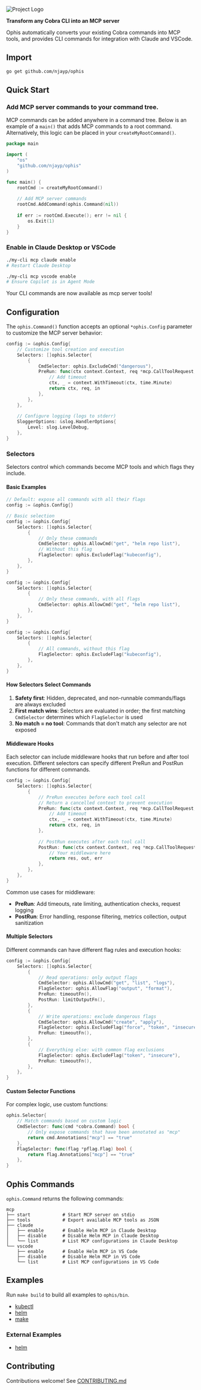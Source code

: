 ![Project Logo](./logo.png)

**Transform any Cobra CLI into an MCP server**

Ophis automatically converts your existing Cobra commands into MCP tools, and provides CLI commands for integration with Claude and VSCode.

## Import

```bash
go get github.com/njayp/ophis
```

## Quick Start

### Add MCP server commands to your command tree.

MCP commands can be added anywhere in a command tree. Below is an example of a `main()` that adds MCP commands to a root command. Alternatively, this logic can be placed in your `createMyRootCommand()`.

```go
package main

import (
    "os"
    "github.com/njayp/ophis"
)

func main() {
    rootCmd := createMyRootCommand()
    
    // Add MCP server commands
    rootCmd.AddCommand(ophis.Command(nil))
    
    if err := rootCmd.Execute(); err != nil {
        os.Exit(1)
    }
}
```

### Enable in Claude Desktop or VSCode

```bash
./my-cli mcp claude enable
# Restart Claude Desktop
```

```bash
./my-cli mcp vscode enable
# Ensure Copilot is in Agent Mode
```

Your CLI commands are now available as mcp server tools!

## Configuration

The `ophis.Command()` function accepts an optional `*ophis.Config` parameter to customize the MCP server behavior:

```go
config := &ophis.Config{
    // Customize tool creation and execution
    Selectors: []ophis.Selector{
        {
            CmdSelector: ophis.ExcludeCmd("dangerous"),
            PreRun: func(ctx context.Context, req *mcp.CallToolRequest, in bridge.CmdToolInput) (context.Context, *mcp.CallToolRequest, bridge.CmdToolInput) {
                // Add timeout
                ctx, _ = context.WithTimeout(ctx, time.Minute)
                return ctx, req, in
            },
        },
    },
    
    // Configure logging (logs to stderr)
    SloggerOptions: &slog.HandlerOptions{
        Level: slog.LevelDebug,
    },
}
```

### Selectors

Selectors control which commands become MCP tools and which flags they include.

#### Basic Examples

```go
// Default: expose all commands with all their flags
config := &ophis.Config{}
```

```go
// Basic selection
config := &ophis.Config{
    Selectors: []ophis.Selector{
        {
            // Only these commands
            CmdSelector: ophis.AllowCmd("get", "helm repo list"),
            // Without this flag
            FlagSelector: ophis.ExcludeFlag("kubeconfig"),
        },
    },
}
```

```go
config := &ophis.Config{
    Selectors: []ophis.Selector{
        {
            // Only these commands, with all flags
            CmdSelector: ophis.AllowCmd("get", "helm repo list"),
        },
    },
}
```

```go
config := &ophis.Config{
    Selectors: []ophis.Selector{
        {
            // All commands, without this flag
            FlagSelector: ophis.ExcludeFlag("kubeconfig"),
        },
    },
}
```

#### How Selectors Select Commands

1. **Safety first**: Hidden, deprecated, and non-runnable commands/flags are always excluded
2. **First match wins**: Selectors are evaluated in order; the first matching `CmdSelector` determines which `FlagSelector` is used
3. **No match = no tool**: Commands that don't match any selector are not exposed

#### Middleware Hooks

Each selector can include middleware hooks that run before and after tool execution. Different selectors can specify different PreRun and PostRun functions for different commands.

```go
config := &ophis.Config{
    Selectors: []ophis.Selector{
        {
            // PreRun executes before each tool call
            // Return a cancelled context to prevent execution
            PreRun: func(ctx context.Context, req *mcp.CallToolRequest, in bridge.CmdToolInput) (context.Context, *mcp.CallToolRequest, bridge.CmdToolInput) {
                // Add timeout
                ctx, _ = context.WithTimeout(ctx, time.Minute)
                return ctx, req, in
            },
            
            // PostRun executes after each tool call
            PostRun: func(ctx context.Context, req *mcp.CallToolRequest, in bridge.CmdToolInput, res *mcp.CallToolResult, out bridge.CmdToolOutput, err error) (*mcp.CallToolResult, bridge.CmdToolOutput, error) {
                // Your middleware here
                return res, out, err
            },
        },
    },
}
```

Common use cases for middleware:
- **PreRun**: Add timeouts, rate limiting, authentication checks, request logging
- **PostRun**: Error handling, response filtering, metrics collection, output sanitization

#### Multiple Selectors

Different commands can have different flag rules and execution hooks:

```go
config := &ophis.Config{
    Selectors: []ophis.Selector{
        {
            // Read operations: only output flags
            CmdSelector: ophis.AllowCmd("get", "list", "logs"),
            FlagSelector: ophis.AllowFlag("output", "format"),
            PreRun: timeoutFn(),
            PostRun: limitOutputFn(),
        },
        {
            // Write operations: exclude dangerous flags
            CmdSelector: ophis.AllowCmd("create", "apply"),
            FlagSelector: ophis.ExcludeFlag("force", "token", "insecure"),
            PreRun: timeoutFn(),
        },
        {
            // Everything else: with common flag exclusions
            FlagSelector: ophis.ExcludeFlag("token", "insecure"),
            PreRun: timeoutFn(),
        },
    },
}
```

#### Custom Selector Functions

For complex logic, use custom functions:

```go
ophis.Selector{
    // Match commands based on custom logic
    CmdSelector: func(cmd *cobra.Command) bool {
        // Only expose commands that have been annotated as "mcp"
        return cmd.Annotations["mcp"] == "true"
    },
    FlagSelector: func(flag *pflag.Flag) bool {
        return flag.Annotations["mcp"] == "true"
    },
}
```


## Ophis Commands

`ophis.Command` returns the following commands:

```
mcp
├── start            # Start MCP server on stdio
├── tools            # Export available MCP tools as JSON
├── claude
│   ├── enable       # Enable Helm MCP in Claude Desktop
│   ├── disable      # Disable Helm MCP in Claude Desktop
│   └── list         # List MCP configurations in Claude Desktop
└── vscode
    ├── enable       # Enable Helm MCP in VS Code
    ├── disable      # Disable Helm MCP in VS Code
    └── list         # List MCP configurations in VS Code
```

## Examples

Run `make build` to build all examples to `ophis/bin`.

- [kubectl](./examples/kubectl/)
- [helm](./examples/helm/)
- [make](./examples/make/)

### External Examples

- [helm](https://github.com/njayp/helm)

## Contributing

Contributions welcome! See [CONTRIBUTING.md](CONTRIBUTING.md)